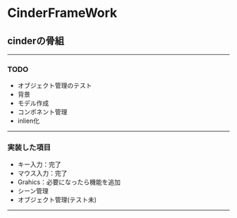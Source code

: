 # CinderFrameWork
## cinderの骨組

***

### TODO

* オブジェクト管理のテスト
* 背景
* モデル作成
* コンポネント管理
* inlien化

***

### 実装した項目
* キー入力：完了
* マウス入力：完了
* Grahics：必要になったら機能を追加
* シーン管理
* オブジェクト管理(テスト未)

***